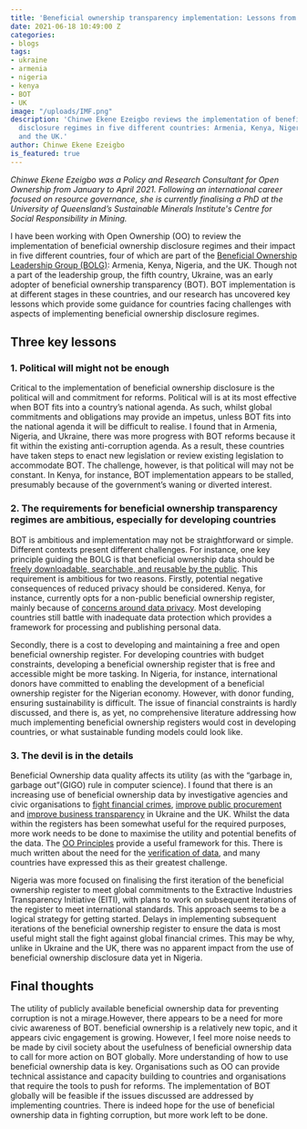 ```yaml
---
title: 'Beneficial ownership transparency implementation: Lessons from five countries'
date: 2021-06-18 10:49:00 Z
categories:
- blogs
tags:
- ukraine
- armenia
- nigeria
- kenya
- BOT
- UK
image: "/uploads/IMF.png"
description: 'Chinwe Ekene Ezeigbo reviews the implementation of beneficial ownership
  disclosure regimes in five different countries: Armenia, Kenya, Nigeria, the Ukraine
  and the UK.'
author: Chinwe Ekene Ezeigbo
is_featured: true
---
```


*Chinwe Ekene Ezeigbo was a Policy and Research Consultant for Open Ownership from January to April 2021. Following an international career focused on resource governance, she is currently finalising a PhD at the University of Queensland’s Sustainable Minerals Institute's Centre for Social Responsibility in Mining.*

I have been working with Open Ownership (OO) to review the implementation of beneficial ownership disclosure regimes and their impact in five different countries, four of which are part of the [Beneficial Ownership Leadership Group (BOLG)](https://www.opengovpartnership.org/beneficial-ownership-leadership-group/): Armenia, Kenya, Nigeria, and the UK. Though not a part of the leadership group, the fifth country, Ukraine, was an early adopter of beneficial ownership transparency (BOT). BOT implementation is at different stages in these countries, and our research has uncovered key lessons which provide some guidance for countries facing challenges with aspects of implementing beneficial ownership disclosure regimes.

## Three key lessons

### 1. Political will might not be enough

Critical to the implementation of beneficial ownership disclosure is the political will and commitment for reforms. Political will is at its most effective when BOT fits into a country’s national agenda. As such, whilst global commitments and obligations may provide an impetus, unless BOT fits into the national agenda it will be difficult to realise. I found that in Armenia, Nigeria, and Ukraine, there was more progress with BOT reforms because it fit within the existing anti-corruption agenda. As a result, these countries have taken steps to enact new legislation or review existing legislation to accommodate BOT. The challenge, however, is that political will may not be constant. In Kenya, for instance, BOT implementation appears to be stalled, presumably because of the government’s waning or diverted interest.

### 2. The requirements for beneficial ownership transparency regimes are ambitious, especially for developing countries

BOT is ambitious and implementation may not be straightforward or simple. Different contexts present different challenges. For instance, one key principle guiding the BOLG is that beneficial ownership data should be [freely downloadable, searchable, and reusable by the public](https://www.openownership.org/principles/public-access/). This requirement is ambitious for two reasons. Firstly, potential negative consequences of reduced privacy should be considered. Kenya, for instance, currently opts for a non-public beneficial ownership register, mainly because of [concerns around data privacy](https://www.africalegalnetwork.com/impact-changes-relating-disclosure-beneficial-ownership-information-kenyan-companies/). Most developing countries still battle with inadequate data protection which provides a framework for processing and publishing personal data.

Secondly,  there is a cost to developing and maintaining a free and open beneficial ownership register. For developing countries with budget constraints, developing a beneficial ownership register that is free and accessible might be more tasking. In Nigeria, for instance, international donors have committed to enabling the development of a beneficial ownership register for the Nigerian economy. However, with donor funding, ensuring sustainability is difficult. The issue of financial constraints is hardly discussed, and there is, as yet, no comprehensive literature addressing how much implementing beneficial ownership registers would cost in developing countries, or what sustainable funding models could look like.

### 3. The devil is in the details

Beneficial Ownership data quality affects its utility (as with the “garbage in, garbage out”(GIGO) rule in computer science). I found that there is an increasing use of beneficial ownership data by investigative agencies and civic organisations to [fight financial crimes](https://news.sky.com/story/zamira-hajiyeva-supreme-court-rejects-appeal-to-overturn-mcmafia-unexplained-wealth-order-12169324), [improve public procurement](https://prozorro.gov.ua/en) and [improve business transparency](https://youcontrol.com.ua/en/) in Ukraine and the UK. Whilst the data within the registers has been somewhat useful for the required purposes, more work needs to be done to maximise the utility and potential benefits of the data. The [OO Principles](https://www.openownership.org/principles/) provide a useful framework for this. There is much written about the need for the [verification of data](https://www.openownership.org/uploads/OpenOwnership%20Verification%20Briefing.pdf), and many countries have expressed this as their greatest challenge.

Nigeria was more focused on finalising the first iteration of the beneficial ownership register to meet global commitments to the Extractive Industries Transparency Initiative (EITI), with plans to work on subsequent iterations of the register to meet international standards. This approach seems to be a logical strategy for getting started. Delays in implementing subsequent iterations of the beneficial ownership register to ensure the data is most useful might stall the fight against global financial crimes. This may be why, unlike in Ukraine and the UK, there was no apparent impact from the use of beneficial ownership disclosure data yet in Nigeria.

## Final thoughts

The utility of publicly available beneficial ownership data for preventing corruption is not a mirage.However, there appears to be a need for more civic awareness of BOT. beneficial ownership is a relatively new topic, and it appears civic engagement is growing. However, I feel more noise needs to be made by civil society about the usefulness of beneficial ownership data to call for more action on BOT globally. More understanding of how to use beneficial ownership data is key. Organisations such as OO can provide technical assistance and capacity building to countries and organisations that require the tools to push for reforms. The implementation of BOT globally will be feasible if the issues discussed are addressed by implementing countries. There is indeed hope for the use of beneficial ownership data in fighting corruption, but more work left to be done.